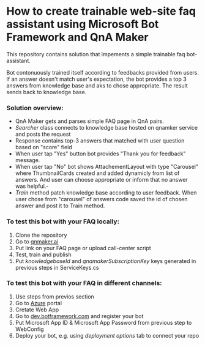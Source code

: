 # How to create trainable web-site faq assistant using Microsoft Bot Framework and QnA Maker

This repository contains solution that impements a simple trainable faq bot-assistant. 

Bot contonuously trained itself according to feedbacks provided from users. If an answer doesn't match user's expectation, the bot provides a top 3 answers from knowledge base and aks to chose appropriate. The result sends back to knowledge base.

### Solution overview:
- QnA Maker gets and parses simple FAQ page in QnA pairs. 
- *Searcher* class connects to knowledge base hosted on qnamker service and posts the request
- Response contains top-3 answers that matched with user question based on "score" field
- When user tap "Yes" button bot provides "Thank you for feedback" message. 
- When user tap "No" bot shows AttachementLayout with type "Carousel" where ThumbnailCards created and added dynamicly from list of answers. And user can choose appropriate or inform that no answer was helpful.-
- *Train* method patch knowledge base according to user feedback. When user chose from "carousel" of answers code saved the id of chosen answer and post it to Train method.

### To test this bot with your FAQ locally:
1. Clone the repository  
2. Go to [qnmaker.ai](http://qnamaker.ai/)
2. Put link on your FAQ page or upload call-center script
3. Test, train and publish
4. Put *knowledgebaseId* and *qnamakerSubscriptionKey* keys generated in previous steps in ServiceKeys.cs

### To test this bot with your FAQ in different channels: 
1. Use steps from previos section
2. Go to [Azure](portal.azure.com) portal
3. Cretate Web App
4. Go to [dev.botframework.com](dev.botframework.com) and register your bot 
5. Put Microsoft App ID & Microsoft App Password from previous step to WebConfig
6. Deploy your bot, e.g. using *deployment options* tab to connect your repo




